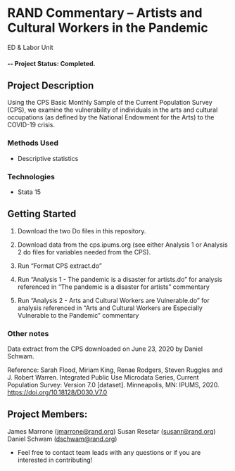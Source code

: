 # RAND Commentary – Artists and Cultural Workers in the Pandemic
ED & Labor Unit

#### -- Project Status: Completed.

## Project Description
Using the CPS Basic Monthly Sample of the Current Population Survey (CPS), we examine the vulnerability of individuals in the arts and cultural occupations (as defined by the National Endowment for the Arts) to the COVID-19 crisis.

### Methods Used
* Descriptive statistics

### Technologies
* Stata 15

## Getting Started

1. Download the two Do files in this repository.

2. Download data from the cps.ipums.org (see either Analysis 1 or Analysis 2 do files for variables needed from the CPS).
    
3. Run “Format CPS extract.do”

4. Run “Analysis 1 - The pandemic is a disaster for artists.do” for analysis referenced in “The pandemic is a disaster for artists” commentary

5. Run “Analysis 2 - Arts and Cultural Workers are Vulnerable.do” for analysis referenced in “Arts and Cultural Workers are Especially Vulnerable to the Pandemic” commentary

### Other notes

Data extract from the CPS downloaded on June 23, 2020 by Daniel Schwam.

Reference: Sarah Flood, Miriam King, Renae Rodgers, Steven Ruggles and J. Robert Warren. Integrated Public Use Microdata Series, Current Population Survey: Version 7.0 [dataset]. Minneapolis, MN: IPUMS, 2020. 
https://doi.org/10.18128/D030.V7.0

## Project Members:

James Marrone (jmarrone@rand.org)
Susan Resetar (susanr@rand.org) 
Daniel Schwam (dschwam@rand.org)

* Feel free to contact team leads with any questions or if you are interested in contributing!
